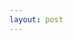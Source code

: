 ```yaml
---
layout: post
---
```


<link rel="stylesheet" href="https://alexandrepoussard.com/leaflet.css"/>
<script src="https://alexandrepoussard.com/leaflet.js"></script>

<div id="map" class="map leaflet-container" style="height: 500px; position:relative;"></div>
<script>
    // create the map object and set the cooridnates of the initial view: 
    var map = L.map('map').setView([51.4833, -3.1833], 10);

    // create the tile layer with correct attribution: 
    L.tileLayer('http://{s}.tiles.mapbox.com/v3/jamesg87.goac2bf1/{z}/{x}/{y}.png', {
        attribution: 'Map data &copy; <a href="http://openstreetmap.org">OpenStreetMap</a> contributors, <a href="http://creativecommons.org/licenses/by-sa/2.0/">CC-BY-SA</a>, Imagery © <a href="http://mapbox.com">Mapbox</a>',
        maxZoom: 18
    }).addTo(map);
</script>
